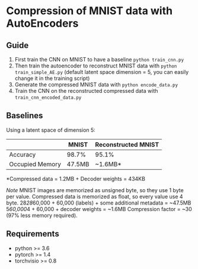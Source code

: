 # Compression of MNIST data with AutoEncoders

## Guide
1. First train the CNN on MNIST to have a baseline `python train_cnn.py`
2. Then train the autoencoder to reconstruct MNIST data with `python train_simple_AE.py` (default latent space dimension = 5, you can easily change it in the training script)
3. Generate the compressed MNIST data with `python encode_data.py`
4. Train the CNN on the reconstructed compressed data with `train_cnn_encoded_data.py`

## Baselines
Using a latent space of dimension 5:


|                 | MNIST  | Reconstructed MNIST |
|-----------------|--------|---------------------|
| Accuracy        | 98.7%  | 95.1%               |
| Occupied Memory | 47.5MB | ~1.6MB*             |

*Compressed data = 1.2MB + Decoder weights = 434KB 

*Note* MNIST images are memorized as unsigned byte, so they use 1 byte per value. Compressed data is memorized as float, so every value use 4 byte. 
28*28*60,000 + 60,000 (labels) + some additional metadata = ~47.5MB
5*60,000*4 + 60,000 + decoder weights = ~1.6MB
Compression factor = ~30 (97% less memory required). 

## Requirements
- python >= 3.6
- pytorch >= 1.4
- torchvisio >= 0.8
